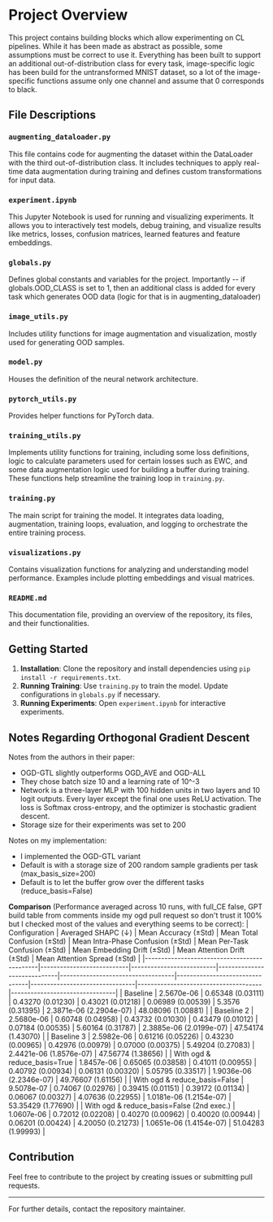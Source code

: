 # Project Overview

This project contains building blocks which allow experimenting on CL pipelines. While it has been made as abstract as possible, some assumptions must be correct to use it. Everything has been built to support an additional out-of-distribution class for every task, image-specific logic has been build for the untransformed MNIST dataset, so a lot of the image-specific functions assume only one channel and assume that 0 corresponds to black.

## File Descriptions

### `augmenting_dataloader.py`
This file contains code for augmenting the dataset within the DataLoader with the third out-of-distribution class. It includes techniques to apply real-time data augmentation during training and defines custom transformations for input data.

### `experiment.ipynb`
This Jupyter Notebook is used for running and visualizing experiments. It allows you to interactively test models, debug training, and visualize results like metrics, losses, confusion matrices, learned features and feature embeddings.

### `globals.py`
Defines global constants and variables for the project. Importantly -- if globals.OOD_CLASS is set to 1, then an additional class is added for every task which generates OOD data (logic for that is in augmenting_dataloader)

### `image_utils.py`
Includes utility functions for image augmentation and visualization, mostly used for generating OOD samples.

### `model.py`
Houses the definition of the neural network architecture.

### `pytorch_utils.py`
Provides helper functions for PyTorch data.

### `training_utils.py`
Implements utility functions for training, including some loss definitions, logic to calculate parameters used for certain losses such as EWC, and some data augmentation logic used for building a buffer during training. These functions help streamline the training loop in `training.py`.

### `training.py`
The main script for training the model. It integrates data loading, augmentation, training loops, evaluation, and logging to orchestrate the entire training process.

### `visualizations.py`
Contains visualization functions for analyzing and understanding model performance. Examples include plotting embeddings and visual matrices.

### `README.md`
This documentation file, providing an overview of the repository, its files, and their functionalities.

## Getting Started

1. **Installation**: Clone the repository and install dependencies using `pip install -r requirements.txt`.
2. **Running Training**: Use `training.py` to train the model. Update configurations in `globals.py` if necessary.
3. **Running Experiments**: Open `experiment.ipynb` for interactive experiments.

## Notes Regarding Orthogonal Gradient Descent

Notes from the authors in their paper:
- OGD-GTL slightly outperforms OGD_AVE and OGD-ALL
- They chose batch size 10 and a learning rate of 10^-3
- Network is a three-layer MLP with 100 hidden units in two layers and 10 logit outputs. Every layer except the final one uses ReLU activation. The loss is Softmax cross-entropy, and the optimizer is stochastic gradient descent.
- Storage size for their experiments was set to 200

Notes on my implementation:
- I implemented the OGD-GTL variant
- Default is with a storage size of 200 random sample gradients per task (max_basis_size=200)
- Default is to let the buffer grow over the different tasks (reduce_basis=False) 

**Comparison** (Performance averaged across 10 runs, with full_CE false, GPT build table from comments inside my ogd pull request so don't trust it 100% but I checked most of the values and everything seems to be correct):
| Configuration                               | Averaged SHAPC (↓)       | Mean Accuracy (±Std)     | Mean Total Confusion (±Std) | Mean Intra-Phase Confusion (±Std) | Mean Per-Task Confusion (±Std) | Mean Embedding Drift (±Std)    | Mean Attention Drift (±Std)         | Mean Attention Spread (±Std)    |
|---------------------------------------------|---------------------------|--------------------------|-----------------------------|-----------------------------------|--------------------------------|--------------------------------|--------------------------------------|--------------------------------|
| Baseline                                    | 2.5670e-06               | 0.65348 (0.03111)        | 0.43270 (0.01230)          | 0.43021 (0.01218)                 | 0.06989 (0.00539)              | 5.3576 (0.31395)               | 2.3871e-06 (2.2904e-07)              | 48.08096 (1.00881)             |
| Baseline 2                         | 2.5680e-06               | 0.60748 (0.04958)        | 0.43732 (0.01030)          | 0.43479 (0.01012)                 | 0.07184 (0.00535)              | 5.60164 (0.31787)              | 2.3885e-06 (2.0199e-07)              | 47.54174 (1.43070)             |
| Baseline 3                                  | 2.5982e-06               | 0.61216 (0.05226)        | 0.43230 (0.00965)          | 0.42976 (0.00979)                 | 0.07000 (0.00375)              | 5.49204 (0.27083)              | 2.4421e-06 (1.8576e-07)              | 47.56774 (1.38656)             |
| With ogd & reduce_basis=True                | 1.8457e-06               | 0.65065 (0.03858)        | 0.41011 (0.00955)          | 0.40792 (0.00934)                 | 0.06131 (0.00320)              | 5.05795 (0.33517)              | 1.9036e-06 (2.2346e-07)              | 49.76607 (1.61156)             |
| With ogd & reduce_basis=False               | 9.5078e-07               | 0.74067 (0.02976)        | 0.39415 (0.01151)          | 0.39172 (0.01134)                 | 0.06067 (0.00327)              | 4.07636 (0.22955)              | 1.0181e-06 (1.2154e-07)              | 53.35429 (1.77690)             |
| With ogd & reduce_basis=False (2nd exec.)   | 1.0607e-06               | 0.72012 (0.02208)        | 0.40270 (0.00962)          | 0.40020 (0.00944)                 | 0.06201 (0.00424)              | 4.20050 (0.21273)              | 1.0651e-06 (1.4154e-07)              | 51.04283 (1.99993)             |
## Contribution
Feel free to contribute to the project by creating issues or submitting pull requests.

---

For further details, contact the repository maintainer.
